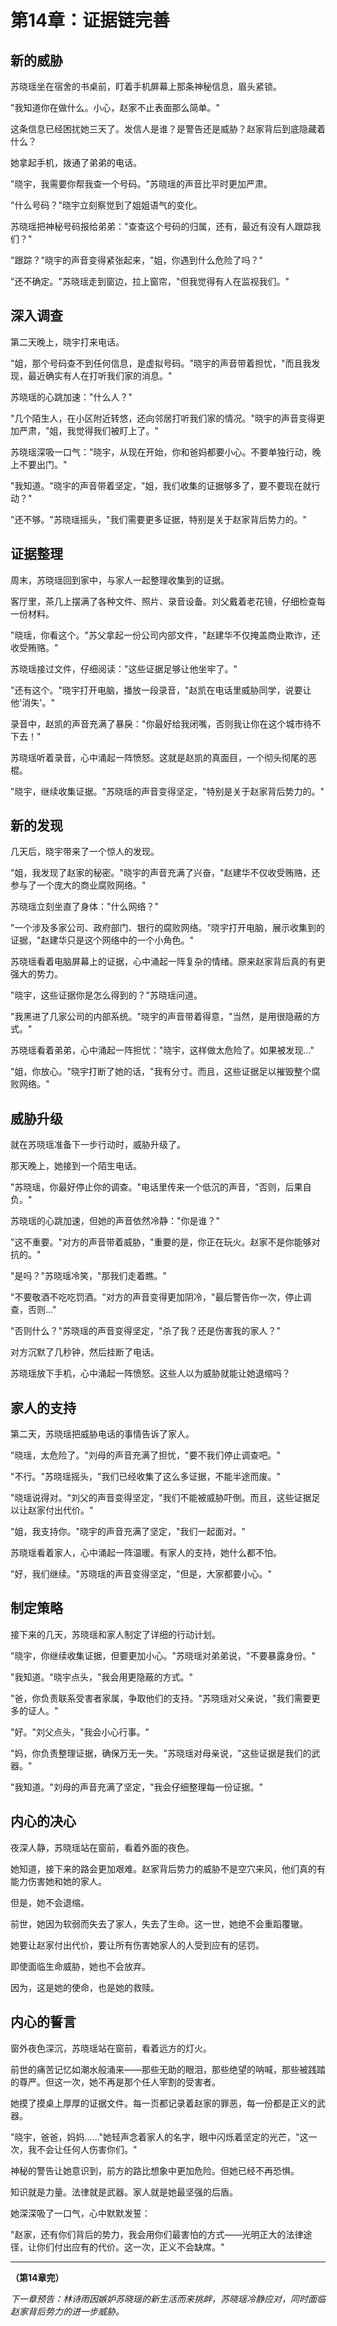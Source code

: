 # 第14章：证据链完善

## 新的威胁

苏晓瑶坐在宿舍的书桌前，盯着手机屏幕上那条神秘信息，眉头紧锁。

"我知道你在做什么。小心，赵家不止表面那么简单。"

这条信息已经困扰她三天了。发信人是谁？是警告还是威胁？赵家背后到底隐藏着什么？

她拿起手机，拨通了弟弟的电话。

"晓宇，我需要你帮我查一个号码。"苏晓瑶的声音比平时更加严肃。

"什么号码？"晓宇立刻察觉到了姐姐语气的变化。

苏晓瑶把神秘号码报给弟弟："查查这个号码的归属，还有，最近有没有人跟踪我们？"

"跟踪？"晓宇的声音变得紧张起来，"姐，你遇到什么危险了吗？"

"还不确定。"苏晓瑶走到窗边，拉上窗帘，"但我觉得有人在监视我们。"

## 深入调查

第二天晚上，晓宇打来电话。

"姐，那个号码查不到任何信息，是虚拟号码。"晓宇的声音带着担忧，"而且我发现，最近确实有人在打听我们家的消息。"

苏晓瑶的心跳加速："什么人？"

"几个陌生人，在小区附近转悠，还向邻居打听我们家的情况。"晓宇的声音变得更加严肃，"姐，我觉得我们被盯上了。"

苏晓瑶深吸一口气："晓宇，从现在开始，你和爸妈都要小心。不要单独行动，晚上不要出门。"

"我知道。"晓宇的声音带着坚定，"姐，我们收集的证据够多了，要不要现在就行动？"

"还不够。"苏晓瑶摇头，"我们需要更多证据，特别是关于赵家背后势力的。"

## 证据整理

周末，苏晓瑶回到家中，与家人一起整理收集到的证据。

客厅里，茶几上摆满了各种文件、照片、录音设备。刘父戴着老花镜，仔细检查每一份材料。

"晓瑶，你看这个。"苏父拿起一份公司内部文件，"赵建华不仅掩盖商业欺诈，还收受贿赂。"

苏晓瑶接过文件，仔细阅读："这些证据足够让他坐牢了。"

"还有这个。"晓宇打开电脑，播放一段录音，"赵凯在电话里威胁同学，说要让他'消失'。"

录音中，赵凯的声音充满了暴戾："你最好给我闭嘴，否则我让你在这个城市待不下去！"

苏晓瑶听着录音，心中涌起一阵愤怒。这就是赵凯的真面目，一个彻头彻尾的恶棍。

"晓宇，继续收集证据。"苏晓瑶的声音变得坚定，"特别是关于赵家背后势力的。"

## 新的发现

几天后，晓宇带来了一个惊人的发现。

"姐，我发现了赵家的秘密。"晓宇的声音充满了兴奋，"赵建华不仅收受贿赂，还参与了一个庞大的商业腐败网络。"

苏晓瑶立刻坐直了身体："什么网络？"

"一个涉及多家公司、政府部门、银行的腐败网络。"晓宇打开电脑，展示收集到的证据，"赵建华只是这个网络中的一个小角色。"

苏晓瑶看着电脑屏幕上的证据，心中涌起一阵复杂的情绪。原来赵家背后真的有更强大的势力。

"晓宇，这些证据你是怎么得到的？"苏晓瑶问道。

"我黑进了几家公司的内部系统。"晓宇的声音带着得意，"当然，是用很隐蔽的方式。"

苏晓瑶看着弟弟，心中涌起一阵担忧："晓宇，这样做太危险了。如果被发现..."

"姐，你放心。"晓宇打断了她的话，"我有分寸。而且，这些证据足以摧毁整个腐败网络。"

## 威胁升级

就在苏晓瑶准备下一步行动时，威胁升级了。

那天晚上，她接到一个陌生电话。

"苏晓瑶，你最好停止你的调查。"电话里传来一个低沉的声音，"否则，后果自负。"

苏晓瑶的心跳加速，但她的声音依然冷静："你是谁？"

"这不重要。"对方的声音带着威胁，"重要的是，你正在玩火。赵家不是你能够对抗的。"

"是吗？"苏晓瑶冷笑，"那我们走着瞧。"

"不要敬酒不吃吃罚酒。"对方的声音变得更加阴冷，"最后警告你一次，停止调查，否则..."

"否则什么？"苏晓瑶的声音变得坚定，"杀了我？还是伤害我的家人？"

对方沉默了几秒钟，然后挂断了电话。

苏晓瑶放下手机，心中涌起一阵愤怒。这些人以为威胁就能让她退缩吗？

## 家人的支持

第二天，苏晓瑶把威胁电话的事情告诉了家人。

"晓瑶，太危险了。"刘母的声音充满了担忧，"要不我们停止调查吧。"

"不行。"苏晓瑶摇头，"我们已经收集了这么多证据，不能半途而废。"

"晓瑶说得对。"刘父的声音变得坚定，"我们不能被威胁吓倒。而且，这些证据足以让赵家付出代价。"

"姐，我支持你。"晓宇的声音充满了坚定，"我们一起面对。"

苏晓瑶看着家人，心中涌起一阵温暖。有家人的支持，她什么都不怕。

"好，我们继续。"苏晓瑶的声音变得坚定，"但是，大家都要小心。"

## 制定策略

接下来的几天，苏晓瑶和家人制定了详细的行动计划。

"晓宇，你继续收集证据，但要更加小心。"苏晓瑶对弟弟说，"不要暴露身份。"

"我知道。"晓宇点头，"我会用更隐蔽的方式。"

"爸，你负责联系受害者家属，争取他们的支持。"苏晓瑶对父亲说，"我们需要更多的证人。"

"好。"刘父点头，"我会小心行事。"

"妈，你负责整理证据，确保万无一失。"苏晓瑶对母亲说，"这些证据是我们的武器。"

"我知道。"刘母的声音充满了坚定，"我会仔细整理每一份证据。"

## 内心的决心

夜深人静，苏晓瑶站在窗前，看着外面的夜色。

她知道，接下来的路会更加艰难。赵家背后势力的威胁不是空穴来风，他们真的有能力伤害她和她的家人。

但是，她不会退缩。

前世，她因为软弱而失去了家人，失去了生命。这一世，她绝不会重蹈覆辙。

她要让赵家付出代价，要让所有伤害她家人的人受到应有的惩罚。

即使面临生命威胁，她也不会放弃。

因为，这是她的使命，也是她的救赎。

## 内心的誓言

窗外夜色深沉，苏晓瑶站在窗前，看着远方的灯火。

前世的痛苦记忆如潮水般涌来——那些无助的眼泪，那些绝望的呐喊，那些被践踏的尊严。但这一次，她不再是那个任人宰割的受害者。

她摸了摸桌上厚厚的证据文件。每一页都记录着赵家的罪恶，每一份都是正义的武器。

"晓宇，爸爸，妈妈......"她轻声念着家人的名字，眼中闪烁着坚定的光芒，"这一次，我不会让任何人伤害你们。"

神秘的警告让她意识到，前方的路比想象中更加危险。但她已经不再恐惧。

知识就是力量。法律就是武器。家人就是她最坚强的后盾。

她深深吸了一口气，心中默默发誓：

"赵家，还有你们背后的势力，我会用你们最害怕的方式——光明正大的法律途径，让你们付出应有的代价。这一次，正义不会缺席。"

---

**（第14章完）**

*下一章预告：林诗雨因嫉妒苏晓瑶的新生活而来挑衅，苏晓瑶冷静应对，同时面临赵家背后势力的进一步威胁。*
